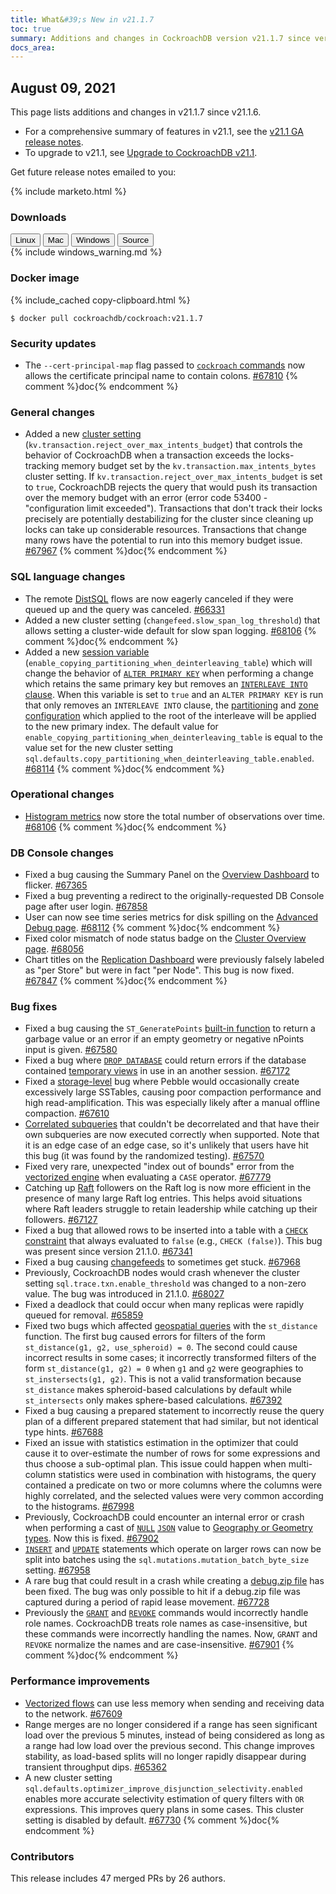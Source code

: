 ```yaml
---
title: What&#39;s New in v21.1.7
toc: true
summary: Additions and changes in CockroachDB version v21.1.7 since version v21.1.6
docs_area: 
---
```


## August 09, 2021

This page lists additions and changes in v21.1.7 since v21.1.6.

- For a comprehensive summary of features in v21.1, see the [v21.1 GA release notes](v21.1.0.html).
- To upgrade to v21.1, see [Upgrade to CockroachDB v21.1](../v21.1/upgrade-cockroach-version.html).

Get future release notes emailed to you:

{% include marketo.html %}


### Downloads

<div id="os-tabs" class="filters clearfix">
    <a href="https://binaries.cockroachdb.com/cockroach-v21.1.7.linux-amd64.tgz"><button id="linux" class="filter-button" data-scope="linux" data-eventcategory="linux-binary-release-notes">Linux</button></a>
    <a href="https://binaries.cockroachdb.com/cockroach-v21.1.7.darwin-10.9-amd64.tgz"><button id="mac" class="filter-button" data-scope="mac" data-eventcategory="mac-binary-release-notes">Mac</button></a>
    <a href="https://binaries.cockroachdb.com/cockroach-v21.1.7.windows-6.2-amd64.zip"><button id="windows" class="filter-button" data-scope="windows" data-eventcategory="windows-binary-release-notes">Windows</button></a>
    <a href="https://binaries.cockroachdb.com/cockroach-v21.1.7.src.tgz"><button id="source" class="filter-button" data-scope="source" data-eventcategory="source-release-notes">Source</button></a>
</div>

<section class="filter-content" data-scope="windows">
{% include windows_warning.md %}
</section>

### Docker image

{% include_cached copy-clipboard.html %}
~~~shell
$ docker pull cockroachdb/cockroach:v21.1.7
~~~


### Security updates

- The `--cert-principal-map` flag passed to [`cockroach` commands](../v21.1/cockroach-commands.html) now allows the certificate principal name to contain colons. [#67810][#67810] {% comment %}doc{% endcomment %}

### General changes

- Added a new [cluster setting](../v21.1/cluster-settings.html) (`kv.transaction.reject_over_max_intents_budget`) that controls the behavior of CockroachDB when a transaction exceeds the locks-tracking memory budget set by the `kv.transaction.max_intents_bytes` cluster setting. If `kv.transaction.reject_over_max_intents_budget` is set to `true`, CockroachDB rejects the query that would push its transaction over the memory budget with an error (error code 53400 - "configuration limit exceeded"). Transactions that don't track their locks precisely are potentially destabilizing for the cluster since cleaning up locks can take up considerable resources. Transactions that change many rows have the potential to run into this memory budget issue. [#67967][#67967] {% comment %}doc{% endcomment %}

### SQL language changes

- The remote [DistSQL](../v21.1/architecture/sql-layer.html#distsql) flows are now eagerly canceled if they were queued up and the query was canceled. [#66331][#66331]
- Added a new cluster setting (`changefeed.slow_span_log_threshold`) that allows setting a cluster-wide default for slow span logging. [#68106][#68106] {% comment %}doc{% endcomment %}
- Added a new [session variable](../v21.1/set-vars.html) (`enable_copying_partitioning_when_deinterleaving_table`) which will change the behavior of [`ALTER PRIMARY KEY`](../v21.1/alter-primary-key.html) when performing a change which retains the same primary key but removes an [`INTERLEAVE INTO` clause](../v21.1/interleave-in-parent.html). When this variable is set to `true` and an `ALTER PRIMARY KEY` is run that only removes an `INTERLEAVE INTO` clause, the [partitioning](../v21.1/partitioning.html) and [zone configuration](../v21.1/configure-zone.html) which applied to the root of the interleave will be applied to the new primary index. The default value for `enable_copying_partitioning_when_deinterleaving_table` is equal to the value set for the new cluster setting `sql.defaults.copy_partitioning_when_deinterleaving_table.enabled`. [#68114][#68114] {% comment %}doc{% endcomment %}

### Operational changes

- [Histogram metrics](../v21.1/cost-based-optimizer.html#control-histogram-collection) now store the total number of observations over time. [#68106][#68106] {% comment %}doc{% endcomment %}

### DB Console changes

- Fixed a bug causing the Summary Panel on the [Overview Dashboard](../v21.1/ui-overview-dashboard.html) to flicker. [#67365][#67365]
- Fixed a bug preventing a redirect to the originally-requested DB Console page after user login. [#67858][#67858]
- User can now see time series metrics for disk spilling on the [Advanced Debug page](../v21.1/ui-debug-pages.html). [#68112][#68112] {% comment %}doc{% endcomment %}
- Fixed color mismatch of node status badge on the [Cluster Overview page](../v21.1/ui-cluster-overview-page.html). [#68056][#68056]
- Chart titles on the [Replication Dashboard](../v21.1/ui-replication-dashboard.html) were previously falsely labeled as "per Store" but were in fact "per Node". This bug is now fixed. [#67847][#67847] {% comment %}doc{% endcomment %}

### Bug fixes

- Fixed a bug causing the `ST_GeneratePoints` [built-in function](../v21.1/functions-and-operators.html) to return a garbage value or an error if an empty geometry or negative nPoints input is given. [#67580][#67580]
- Fixed a bug where [`DROP DATABASE`](../v21.1/drop-database.html) could return errors if the database contained [temporary views](../v21.1/views.html#temporary-views) in use in an another session. [#67172][#67172]
- Fixed a [storage-level](../v21.1/architecture/storage-layer.html) bug where Pebble would occasionally create excessively large SSTables, causing poor compaction performance and high read-amplification. This was especially likely after a manual offline compaction. [#67610][#67610]
- [Correlated subqueries](../v21.1/subqueries.html#correlated-subqueries) that couldn't be decorrelated and that have their own subqueries are now executed correctly when supported. Note that it is an edge case of an edge case, so it's unlikely that users have hit this bug (it was found by the randomized testing). [#67570][#67570]
- Fixed very rare, unexpected "index out of bounds" error from the [vectorized engine](../v21.1/vectorized-execution.html) when evaluating a `CASE` operator. [#67779][#67779]
- Catching up [Raft](../v21.1/architecture/replication-layer.html#raft) followers on the Raft log is now more efficient in the presence of many large Raft log entries. This helps avoid situations where Raft leaders struggle to retain leadership while catching up their followers. [#67127][#67127]
- Fixed a bug that allowed rows to be inserted into a table with a [`CHECK` constraint](../v21.1/check.html) that always evaluated to `false` (e.g., `CHECK (false)`). This bug was present since version 21.1.0. [#67341][#67341]
- Fixed a bug causing [changefeeds](../v21.1/changefeed-for.html) to sometimes get stuck. [#67968][#67968]
- Previously, CockroachDB nodes would crash whenever the cluster setting `sql.trace.txn.enable_threshold` was changed to a non-zero value. The bug was introduced in 21.1.0. [#68027][#68027]
- Fixed a deadlock that could occur when many replicas were rapidly queued for removal. [#65859][#65859]
- Fixed two bugs which affected [geospatial queries](../v21.1/spatial-features.html) with the `st_distance` function. The first bug caused errors for filters of the form `st_distance(g1, g2, use_spheroid) = 0`. The second could cause incorrect results in some cases; it incorrectly transformed filters of the form `st_distance(g1, g2) = 0` when `g1` and `g2` were geographies to `st_instersects(g1, g2)`. This is not a valid transformation because `st_distance` makes spheroid-based calculations by default while `st_intersects` only makes sphere-based calculations. [#67392][#67392]
- Fixed a bug causing a prepared statement to incorrectly reuse the query plan of a different prepared statement that had similar, but not identical type hints. [#67688][#67688]
- Fixed an issue with statistics estimation in the optimizer that could cause it to over-estimate the number of rows for some expressions and thus choose a sub-optimal plan. This issue could happen when multi-column statistics were used in combination with histograms, the query contained a predicate on two or more columns where the columns were highly correlated, and the selected values were very common according to the histograms. [#67998][#67998]
- Previously, CockroachDB could encounter an internal error or crash when performing a cast of [`NULL`](../v21.1/null-handling.html) [`JSON`](../v21.1/jsonb.html) value to [Geography or Geometry types](../v21.1/spatial-data.html). Now this is fixed. [#67902][#67902]
- [`INSERT`](../v21.1/insert.html) and [`UPDATE`](../v21.1/update.html) statements which operate on larger rows can now be split into batches using the `sql.mutations.mutation_batch_byte_size` setting. [#67958][#67958]
- A rare bug that could result in a crash while creating a [debug.zip file](../v21.1/cockroach-debug-zip.html) has been fixed. The bug was only possible to hit if a debug.zip file was captured during a period of rapid lease movement. [#67728][#67728]
- Previously the [`GRANT`](../v21.1/grant.html) and [`REVOKE`](../v21.1/revoke.html) commands would incorrectly handle role names. CockroachDB treats role names as case-insensitive, but these commands were incorrectly handling the names. Now, `GRANT` and `REVOKE` normalize the names and are case-insensitive. [#67901][#67901] {% comment %}doc{% endcomment %}

### Performance improvements

- [Vectorized flows](../v21.1/vectorized-execution.html) can use less memory when sending and receiving data to the network. [#67609][#67609]
- Range merges are no longer considered if a range has seen significant load over the previous 5 minutes, instead of being considered as long as a range had low load over the previous second. This change improves stability, as load-based splits will no longer rapidly disappear during transient throughput dips. [#65362][#65362]
- A new cluster setting `sql.defaults.optimizer_improve_disjunction_selectivity.enabled` enables more accurate selectivity estimation of query filters with `OR` expressions. This improves query plans in some cases. This cluster setting is disabled by default. [#67730][#67730] {% comment %}doc{% endcomment %}

### Contributors

This release includes 47 merged PRs by 26 authors.

[#65362]: https://github.com/cockroachdb/cockroach/pull/65362
[#65859]: https://github.com/cockroachdb/cockroach/pull/65859
[#66331]: https://github.com/cockroachdb/cockroach/pull/66331
[#67127]: https://github.com/cockroachdb/cockroach/pull/67127
[#67172]: https://github.com/cockroachdb/cockroach/pull/67172
[#67341]: https://github.com/cockroachdb/cockroach/pull/67341
[#67365]: https://github.com/cockroachdb/cockroach/pull/67365
[#67392]: https://github.com/cockroachdb/cockroach/pull/67392
[#67570]: https://github.com/cockroachdb/cockroach/pull/67570
[#67580]: https://github.com/cockroachdb/cockroach/pull/67580
[#67609]: https://github.com/cockroachdb/cockroach/pull/67609
[#67610]: https://github.com/cockroachdb/cockroach/pull/67610
[#67688]: https://github.com/cockroachdb/cockroach/pull/67688
[#67728]: https://github.com/cockroachdb/cockroach/pull/67728
[#67730]: https://github.com/cockroachdb/cockroach/pull/67730
[#67779]: https://github.com/cockroachdb/cockroach/pull/67779
[#67810]: https://github.com/cockroachdb/cockroach/pull/67810
[#67847]: https://github.com/cockroachdb/cockroach/pull/67847
[#67858]: https://github.com/cockroachdb/cockroach/pull/67858
[#67901]: https://github.com/cockroachdb/cockroach/pull/67901
[#67902]: https://github.com/cockroachdb/cockroach/pull/67902
[#67958]: https://github.com/cockroachdb/cockroach/pull/67958
[#67967]: https://github.com/cockroachdb/cockroach/pull/67967
[#67968]: https://github.com/cockroachdb/cockroach/pull/67968
[#67998]: https://github.com/cockroachdb/cockroach/pull/67998
[#68027]: https://github.com/cockroachdb/cockroach/pull/68027
[#68056]: https://github.com/cockroachdb/cockroach/pull/68056
[#68106]: https://github.com/cockroachdb/cockroach/pull/68106
[#68112]: https://github.com/cockroachdb/cockroach/pull/68112
[#68114]: https://github.com/cockroachdb/cockroach/pull/68114
